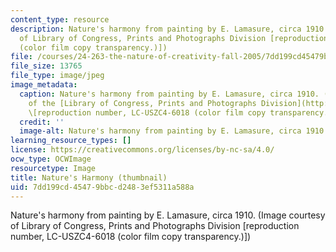 ```yaml
---
content_type: resource
description: Nature's harmony from painting by E. Lamasure, circa 1910. (Image courtesy
  of Library of Congress, Prints and Photographs Division [reproduction number, LC-USZC4-6018
  (color film copy transparency.)])
file: /courses/24-263-the-nature-of-creativity-fall-2005/7dd199cd45479bbcd2483ef5311a588a_24-263f05-th.jpg
file_size: 13765
file_type: image/jpeg
image_metadata:
  caption: Nature's harmony from painting by E. Lamasure, circa 1910. (Image courtesy
    of the [Library of Congress, Prints and Photographs Division](http://www.loc.gov/rr/print/)
    \[reproduction number, LC-USZC4-6018 (color film copy transparency.)\])
  credit: ''
  image-alt: Nature's harmony from painting by E. Lamasure, circa 1910.
learning_resource_types: []
license: https://creativecommons.org/licenses/by-nc-sa/4.0/
ocw_type: OCWImage
resourcetype: Image
title: Nature's Harmony (thumbnail)
uid: 7dd199cd-4547-9bbc-d248-3ef5311a588a
---
```

Nature's harmony from painting by E. Lamasure, circa 1910. (Image courtesy of Library of Congress, Prints and Photographs Division [reproduction number, LC-USZC4-6018 (color film copy transparency.)])